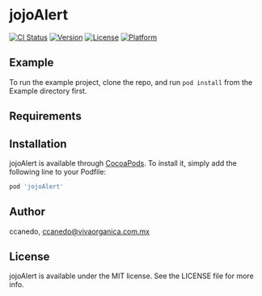 # jojoAlert

[![CI Status](https://img.shields.io/travis/ccanedo/jojoAlert.svg?style=flat)](https://travis-ci.org/ccanedo/jojoAlert)
[![Version](https://img.shields.io/cocoapods/v/jojoAlert.svg?style=flat)](https://cocoapods.org/pods/jojoAlert)
[![License](https://img.shields.io/cocoapods/l/jojoAlert.svg?style=flat)](https://cocoapods.org/pods/jojoAlert)
[![Platform](https://img.shields.io/cocoapods/p/jojoAlert.svg?style=flat)](https://cocoapods.org/pods/jojoAlert)

## Example

To run the example project, clone the repo, and run `pod install` from the Example directory first.

## Requirements

## Installation

jojoAlert is available through [CocoaPods](https://cocoapods.org). To install
it, simply add the following line to your Podfile:

```ruby
pod 'jojoAlert'
```

## Author

ccanedo, ccanedo@vivaorganica.com.mx

## License

jojoAlert is available under the MIT license. See the LICENSE file for more info.
